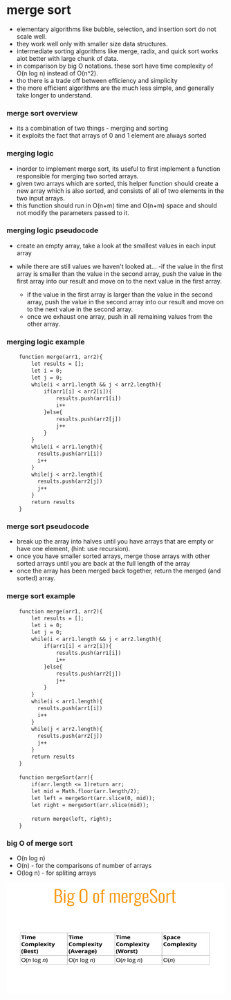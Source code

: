# merge sort

- elementary algorithms like bubble, selection, and insertion sort do not scale well.
- they work well only with smaller size data structures.
- intermediate sorting algorithms like merge, radix, and quick sort works alot better with large chunk of data.
- in comparison by big O notations. these sort have time complexity of O(n log n) instead of O(n^2).
- tho there is a trade off between efficiency and simplicity
- the more efficient algorithms are the much less simple, and generally take longer to understand.

### merge sort overview

- its a combination of two things - merging and sorting
- it exploits the fact that arrays of 0 and 1 element are always sorted

### merging logic

- inorder to implement merge sort, its useful to first implement a function responsible for merging two sorted arrays.
- given two arrays which are sorted, this helper function should create a new array which is also sorted, and consists of all of two elements in the two input arrays.
- this function should run in O(n+m) time and O(n+m) space and should not modify the parameters passed to it.

### merging logic pseudocode

- create an empty array, take a look at the smallest values in each input array
- while there are still values we haven't looked at...
  -if the value in the first array is smaller than the value in the second array, push the value in the first array into our result and move on to the next value in the first array.

  - if the value in the first array is larger than the value in the second array, push the value in the second array into our result and move on to the next value in the second array.
  - once we exhaust one array, push in all remaining values from the other array.

### merging logic example

        function merge(arr1, arr2){
            let results = [];
            let i = 0;
            let j = 0;
            while(i < arr1.length && j < arr2.length){
                if(arr1[i] < arr2[i]){
                    results.push(arr1[i])
                    i++
                }else{
                    results.push(arr2[j])
                    j++
                }
            }
            while(i < arr1.length){
              results.push(arr1[i])
              i++
            }
            while(j < arr2.length){
              results.push(arr2[j])
              j++
            }
            return results
        }

### merge sort pseudocode

- break up the array into halves until you have arrays that are empty or have one element, (hint: use recursion).
- once you have smaller sorted arrays, merge those arrays with other sorted arrays until you are back at the full length of the array
- once the array has been merged back together, return the merged (and sorted) array.

### merge sort example

        function merge(arr1, arr2){
            let results = [];
            let i = 0;
            let j = 0;
            while(i < arr1.length && j < arr2.length){
                if(arr1[i] < arr2[i]){
                    results.push(arr1[i])
                    i++
                }else{
                    results.push(arr2[j])
                    j++
                }
            }
            while(i < arr1.length){
              results.push(arr1[i])
              i++
            }
            while(j < arr2.length){
              results.push(arr2[j])
              j++
            }
            return results
        }

        function mergeSort(arr){
            if(arr.length <= 1)return arr;
            let mid = Math.floor(arr.length/2);
            let left = mergeSort(arr.slice(0, mid));
            let right = mergeSort(arr.slice(mid));

            return merge(left, right);
        }

### big O of merge sort

- O(n log n)
- O(n) - for the comparisons of number of arrays
- O(log n) - for spliting arrays

![merge sort](/images/merge-sort.png)
